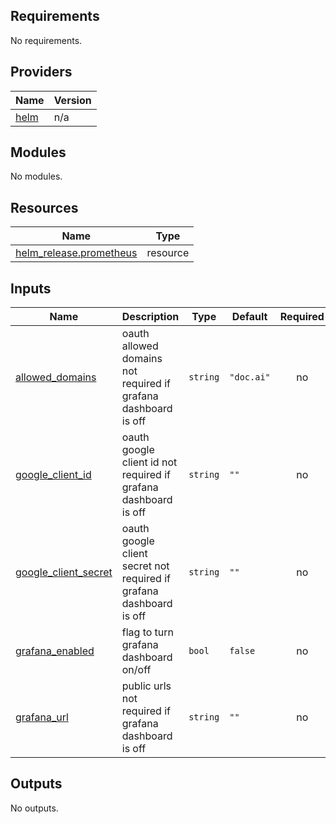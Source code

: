## Requirements

No requirements.

## Providers

| Name | Version |
|------|---------|
| <a name="provider_helm"></a> [helm](#provider\_helm) | n/a |

## Modules

No modules.

## Resources

| Name | Type |
|------|------|
| [helm_release.prometheus](https://registry.terraform.io/providers/hashicorp/helm/latest/docs/resources/release) | resource |

## Inputs

| Name | Description | Type | Default | Required |
|------|-------------|------|---------|:--------:|
| <a name="input_allowed_domains"></a> [allowed\_domains](#input\_allowed\_domains) | oauth allowed domains not required if grafana dashboard is off | `string` | `"doc.ai"` | no |
| <a name="input_google_client_id"></a> [google\_client\_id](#input\_google\_client\_id) | oauth google client id not required if grafana dashboard is off | `string` | `""` | no |
| <a name="input_google_client_secret"></a> [google\_client\_secret](#input\_google\_client\_secret) | oauth google client secret not required if grafana dashboard is off | `string` | `""` | no |
| <a name="input_grafana_enabled"></a> [grafana\_enabled](#input\_grafana\_enabled) | flag to turn grafana dashboard on/off | `bool` | `false` | no |
| <a name="input_grafana_url"></a> [grafana\_url](#input\_grafana\_url) | public urls not required if grafana dashboard is off | `string` | `""` | no |

## Outputs

No outputs.
